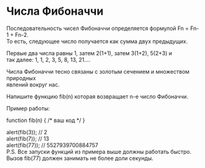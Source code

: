 # Числа Фибоначчи  <br/>

Последовательность чисел Фибоначчи определяется формулой Fn = Fn-1 + Fn-2.   <br/>
То есть, следующее число получается как сумма двух предыдущих.  <br/>

Первые два числа равны 1, затем 2(1+1), затем 3(1+2), 5(2+3) и   <br/>
так далее: 1, 1, 2, 3, 5, 8, 13, 21....  <br/>

Числа Фибоначчи тесно связаны с золотым сечением и множеством природных   <br/>
явлений вокруг нас.  <br/>

Напишите функцию fib(n) которая возвращает n-е число Фибоначчи.  <br/>

Пример работы:  <br/>

function fib(n) { /* ваш код */ }  <br/>

alert(fib(3)); // 2  <br/>
alert(fib(7)); // 13  <br/>
alert(fib(77)); // 5527939700884757  <br/>
P.S. Все запуски функций из примера выше должны работать быстро.   <br/>
Вызов fib(77) должен занимать не более доли секунды.  <br/>